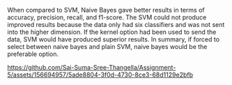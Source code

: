 When compared to SVM, Naive Bayes gave better results in terms of accuracy, precision, recall, and f1-score.
The SVM could not produce improved results because the data only had six classifiers and was not sent into the higher dimension.
If the kernel option had been used to send the data, SVM would have produced superior results.
In summary, if forced to select between naive bayes and plain SVM, naive bayes would be the preferable option.



https://github.com/Sai-Suma-Sree-Thangella/Assignment-5/assets/156694957/5ade8804-3f0d-4730-8ce3-68d1129e2bfb


